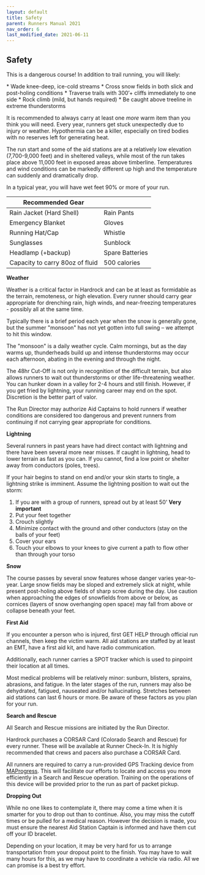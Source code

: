 ```yaml
---
layout: default
title: Safety
parent: Runners Manual 2021
nav_order: 6
last_modified_date: 2021-06-11
---
```


## Safety

This is a dangerous course! In addition to trail running, you will likely:
<div class="printme"></div>
* Wade knee-deep, ice-cold streams
* Cross snow fields in both slick and post-holing conditions
* Traverse trails with 300’+ cliffs immediately to one side
* Rock climb (mild, but hands required)
* Be caught above treeline in extreme thunderstorms
 
It is recommended to always carry at least one *more* warm item than you think you will need.  Every year, runners get stuck unexpectedly due to injury or weather.  Hypothermia can be a killer, especially on tired bodies with no reserves left for generating heat.
 
The run start and some of the aid stations are at a relatively low elevation (7,700-9,000 feet) and in sheltered valleys, while most of the run takes place above 11,000 feet in exposed areas above timberline. Temperatures and wind conditions can be markedly different up high and the temperature can suddenly and dramatically drop. 
 
In a typical year, you will have wet feet 90% or more of your run.
 
| **Recommended Gear**            |                 |
|---------------------------------|-----------------|
| Rain Jacket (Hard Shell)        | Rain Pants      |
| Emergency Blanket               | Gloves          |
| Running Hat/Cap                 | Whistle         |
| Sunglasses                      | Sunblock        |
| Headlamp (+backup)              | Spare Batteries |
| Capacity to carry 80oz of fluid | 500 calories    |
 
**Weather**
 
Weather is a critical factor in Hardrock and can be at least as formidable as the terrain, remoteness, or high elevation.  Every runner should carry gear appropriate for drenching rain, high winds, and near-freezing temperatures - possibly all at the same time.
 
Typically there is a brief period each year when the snow is generally gone, but the summer "monsoon" has not yet gotten into full swing – we attempt to hit this window.
 
The "monsoon" is a daily weather cycle. Calm mornings, but as the day warms up, thunderheads build up and intense thunderstorms may occur each afternoon, abating in the evening and through the night.
 
The 48hr Cut-Off is not only in recognition of the difficult terrain, but also allows runners to wait out thunderstorms or other life-threatening weather. You can hunker down in a valley for 2-4 hours and still finish. However, if you get fried by lightning, your running career may end on the spot. Discretion is the better part of valor.
 
The Run Director may authorize Aid Captains to hold runners if weather conditions are considered too dangerous and prevent runners from continuing if not carrying gear appropriate for conditions.
 
**Lightning**
 
Several runners in past years have had direct contact with lightning and there have been several more near misses. If caught in lightning, head to lower terrain as fast as you can.  If you cannot, find a low point or shelter away from conductors (poles, trees).  
 
If your hair begins to stand on end and/or your skin starts to tingle, a lightning strike is imminent.  Assume the lightning position to wait out the storm:
1. If you are with a group of runners, spread out by at least 50' **Very important**
2. Put your feet together
3. Crouch slightly
4. Minimize contact with the ground and other conductors (stay on the balls of your feet)
5. Cover your ears
6. Touch your elbows to your knees to give current a path to flow other than through your torso
 
**Snow**
 
The course passes by several snow features whose danger varies year-to-year.  Large snow fields may be sloped and extremely slick at night, while present post-holing above fields of sharp scree during the day.  Use caution when approaching the edges of snowfields from above or below, as cornices (layers of snow overhanging open space) may fall from above or collapse beneath your feet.
 
**First Aid**
 
If you encounter a person who is injured, first GET HELP through official run channels, then keep the victim warm.  All aid stations are staffed by at least an EMT, have a first aid kit, and have radio communication.  
 
Additionally, each runner carries a SPOT tracker which is used to pinpoint their location at all times.
 
Most medical problems will be relatively minor: sunburn, blisters, sprains, abrasions, and fatigue. In the later stages of the run, runners may also be dehydrated, fatigued, nauseated and/or hallucinating.  Stretches between aid stations can last 6 hours or more.  Be aware of these factors as you plan for your run.
 
**Search and Rescue**
 
All Search and Rescue missions are initiated by the Run Director.
 
Hardrock purchases a CORSAR Card (Colorado Search and Rescue) for every runner. These will be available at Runner Check-In. It is highly recommended that crews and pacers also purchase a CORSAR Card.
 
All runners are required to carry a run-provided GPS Tracking device from [MAProgress](http://maprogress.com/). This will facilitate our efforts to locate and access you more efficiently in a Search and Rescue operation. Training on the operations of this device will be provided prior to the run as part of packet pickup.
 
**Dropping Out**
 
While no one likes to contemplate it, there may come a time when it is smarter for you to drop out than to continue. Also, you may miss the cutoff times or be pulled for a medical reason. However the decision is made, you must ensure the nearest Aid Station Captain is informed and have them cut off your ID bracelet.
 
Depending on your location, it may be very hard for us to arrange transportation from your dropout point to the finish. You may have to wait many hours for this, as we may have to coordinate a vehicle via radio. All we can promise is a best try effort.
